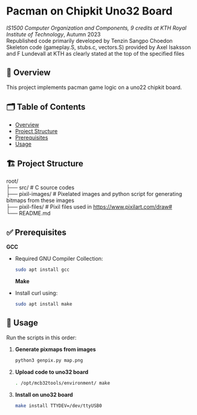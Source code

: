 # Pacman on Chipkit Uno32 Board
_IS1500 Computer Organization and Components, 9 credits at KTH Royal Institute of Technology_, Autumn 2023  
Republished code primarily developed by Tenzin Sangpo Choedon  
Skeleton code (gameplay.S, stubs.c, vectors.S) provided by Axel Isaksson and F Lundevall at KTH as clearly stated at the top of the specified files   

## 📄 Overview
This project implements pacman game logic on a uno22 chipkit board. 

## 🗂️ Table of Contents

- [Overview](#-overview)
- [Project Structure](#-project-structure)
- [Prerequisites](#-prerequisites)
- [Usage](#-usage)

## 🏗️ Project Structure

root/  
├── src/                     # C source codes  
├── pixil-images/            # Pixelated images and python script for generating bitmaps from these images  
├── pixil-files/             # Pixil files used in https://www.pixilart.com/draw#  
└── README.md  

## ✅ Prerequisites

**GCC**  
- Required GNU Compiler Collection:  
  ```bash
  sudo apt install gcc
  ```

  **Make**  
- Install curl using:  
  ```bash
  sudo apt install make
  ```

## 🚀 Usage

Run the scripts in this order:

1. **Generate pixmaps from images**  
   ```bash
   python3 genpix.py map.png 
   ```
2. **Upload code to uno32 board**  
   ```bash
   . /opt/mcb32tools/environment/ make
   ```
3. **Install on uno32 board**  
   ```bash
   make install TTYDEV=/dev/ttyUSB0 
   ```
   

